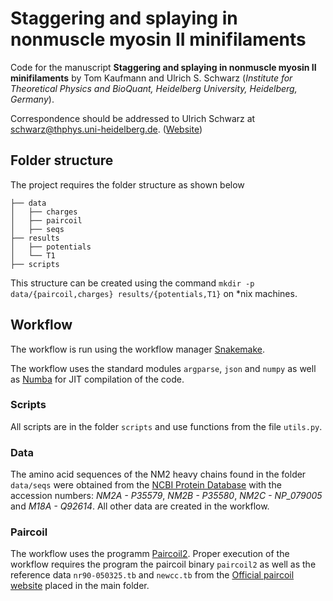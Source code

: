 # Staggering and splaying in nonmuscle myosin II minifilaments
Code for the manuscript **Staggering and splaying in nonmuscle myosin II minifilaments** by Tom Kaufmann and Ulrich S. Schwarz (*Institute for Theoretical Physics and BioQuant, Heidelberg University, Heidelberg, Germany*).

Correspondence should be addressed to Ulrich Schwarz at schwarz@thphys.uni-heidelberg.de. ([Website](https://www.thphys.uni-heidelberg.de/~biophys/))


## Folder structure
The project requires the folder structure as shown below
```
├── data
│   ├── charges
│   ├── paircoil
│   ├── seqs
├── results
│   ├── potentials
│   └── T1
├── scripts
```

This structure can be created using the command `mkdir -p data/{paircoil,charges} results/{potentials,T1}` on *nix machines.


## Workflow
The workflow is run using the workflow manager [Snakemake](https://snakemake.readthedocs.io/en/stable/).

The workflow uses the standard modules `argparse`, `json` and `numpy` as well as [Numba](https://numba.pydata.org/) for JIT compilation of the code.

### Scripts
All scripts are in the folder `scripts` and use functions from the file `utils.py`.

### Data
The amino acid sequences of the NM2 heavy chains found in the folder `data/seqs` were obtained from the [NCBI Protein Database](https://www.ncbi.nlm.nih.gov/protein) with the accession numbers: *NM2A - P35579*, *NM2B - P35580*, *NM2C - NP_079005* and *M18A - Q92614*.
All other data are created in the workflow.

### Paircoil
The workflow uses the programm [Paircoil2](https://academic.oup.com/bioinformatics/article/22/3/356/220410).
Proper execution of the workflow requires the program the paircoil binary `paircoil2` as well as the reference data `nr90-050325.tb` and `newcc.tb` from the [Official paircoil website](http://cb.csail.mit.edu/cb/paircoil2/) placed in the main folder.

